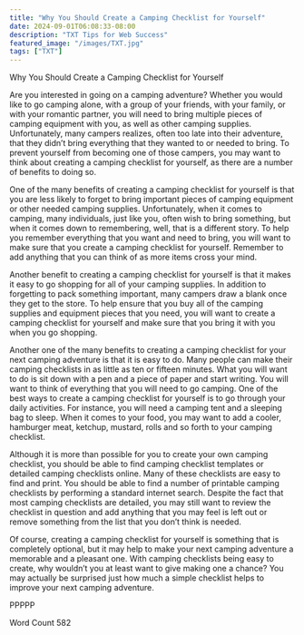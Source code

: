 ```yaml
---
title: "Why You Should Create a Camping Checklist for Yourself"
date: 2024-09-01T06:08:33-08:00
description: "TXT Tips for Web Success"
featured_image: "/images/TXT.jpg"
tags: ["TXT"]
---
```


Why You Should Create a Camping Checklist for Yourself

Are you interested in going on a camping adventure?  Whether you would like to go camping alone, with a group of your friends, with your family, or with your romantic partner, you will need to bring multiple pieces of camping equipment with you, as well as other camping supplies.  Unfortunately, many campers realizes, often too late into their adventure, that they didn’t bring everything that they wanted to or needed to bring.  To prevent yourself from becoming one of those campers, you may want to think about creating a camping checklist for yourself, as there are a number of benefits to doing so.

One of the many benefits of creating a camping checklist for yourself is that you are less likely to forget to bring important pieces of camping equipment or other needed camping supplies.  Unfortunately, when it comes to camping, many individuals, just like you, often wish to bring something, but when it comes down to remembering, well, that is a different story.  To help you remember everything that you want and need to bring, you will want to make sure that you create a camping checklist for yourself.  Remember to add anything that you can think of as more items cross your mind.
	
Another benefit to creating a camping checklist for yourself is that it makes it easy to go shopping for all of your camping supplies. In addition to forgetting to pack something important, many campers draw a blank once they get to the store.  To help ensure that you buy all of the camping supplies and equipment pieces that you need, you will want to create a camping checklist for yourself and make sure that you bring it with you when you go shopping.  

Another one of the many benefits to creating a camping checklist for your next camping adventure is that it is easy to do. Many people can make their camping checklists in as little as ten or fifteen minutes. What you will want to do is sit down with a pen and a piece of paper and start writing. You will want to think of everything that you will need to go camping.  One of the best ways to create a camping checklist for yourself is to go through your daily activities. For instance, you will need a camping tent and a sleeping bag to sleep. When it comes to your food, you may want to add a cooler, hamburger meat, ketchup, mustard, rolls and so forth to your camping checklist.

Although it is more than possible for you to create your own camping checklist, you should be able to find camping checklist templates or detailed camping checklists online.  Many of these checklists are easy to find and print.  You should be able to find a number of printable camping checklists by performing a standard internet search. Despite the fact that most camping checklists are detailed, you may still want to review the checklist in question and add anything that you may feel is left out or remove something from the list that you don’t think is needed.

Of course, creating a camping checklist for yourself is something that is completely optional, but it may help to make your next camping adventure a memorable and a pleasant one. With camping checklists being easy to create, why wouldn’t you at least want to give making one a chance?  You may actually be surprised just how much a simple checklist helps to improve your next camping adventure.

PPPPP

Word Count 582

